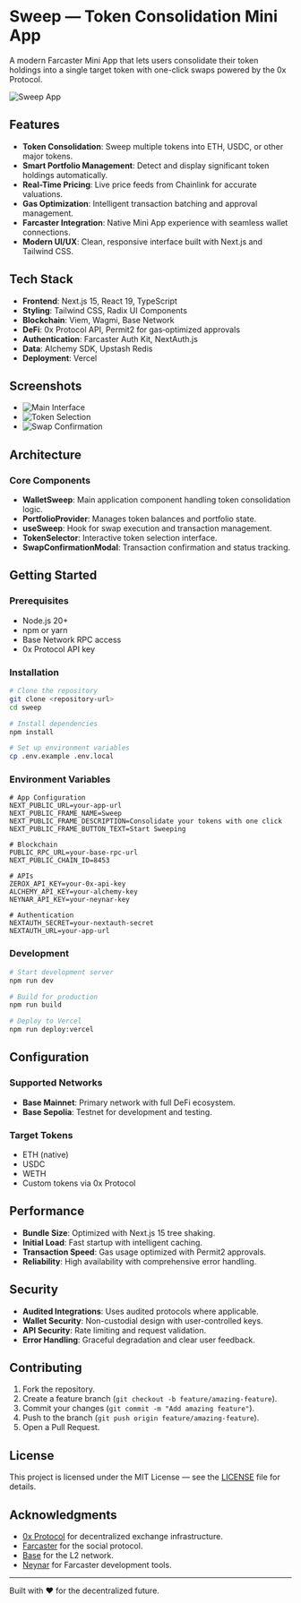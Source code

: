 # Sweep — Token Consolidation Mini App

A modern Farcaster Mini App that lets users consolidate their token holdings into a single target token with one-click swaps powered by the 0x Protocol.

![Sweep App](public/screenshot/01.png)

## Features

- **Token Consolidation**: Sweep multiple tokens into ETH, USDC, or other major tokens.
- **Smart Portfolio Management**: Detect and display significant token holdings automatically.
- **Real-Time Pricing**: Live price feeds from Chainlink for accurate valuations.
- **Gas Optimization**: Intelligent transaction batching and approval management.
- **Farcaster Integration**: Native Mini App experience with seamless wallet connections.
- **Modern UI/UX**: Clean, responsive interface built with Next.js and Tailwind CSS.

## Tech Stack

- **Frontend**: Next.js 15, React 19, TypeScript
- **Styling**: Tailwind CSS, Radix UI Components
- **Blockchain**: Viem, Wagmi, Base Network
- **DeFi**: 0x Protocol API, Permit2 for gas‑optimized approvals
- **Authentication**: Farcaster Auth Kit, NextAuth.js
- **Data**: Alchemy SDK, Upstash Redis
- **Deployment**: Vercel

## Screenshots

- ![Main Interface](public/screenshot/01.png)
- ![Token Selection](public/screenshot/02.png)
- ![Swap Confirmation](public/screenshot/03.png)

## Architecture

### Core Components

- **WalletSweep**: Main application component handling token consolidation logic.
- **PortfolioProvider**: Manages token balances and portfolio state.
- **useSweep**: Hook for swap execution and transaction management.
- **TokenSelector**: Interactive token selection interface.
- **SwapConfirmationModal**: Transaction confirmation and status tracking.

## Getting Started

### Prerequisites

- Node.js 20+
- npm or yarn
- Base Network RPC access
- 0x Protocol API key

### Installation

```bash
# Clone the repository
git clone <repository-url>
cd sweep

# Install dependencies
npm install

# Set up environment variables
cp .env.example .env.local
```

### Environment Variables

```env
# App Configuration
NEXT_PUBLIC_URL=your-app-url
NEXT_PUBLIC_FRAME_NAME=Sweep
NEXT_PUBLIC_FRAME_DESCRIPTION=Consolidate your tokens with one click
NEXT_PUBLIC_FRAME_BUTTON_TEXT=Start Sweeping

# Blockchain
PUBLIC_RPC_URL=your-base-rpc-url
NEXT_PUBLIC_CHAIN_ID=8453

# APIs
ZEROX_API_KEY=your-0x-api-key
ALCHEMY_API_KEY=your-alchemy-key
NEYNAR_API_KEY=your-neynar-key

# Authentication
NEXTAUTH_SECRET=your-nextauth-secret
NEXTAUTH_URL=your-app-url
```

### Development

```bash
# Start development server
npm run dev

# Build for production
npm run build

# Deploy to Vercel
npm run deploy:vercel
```

## Configuration

### Supported Networks

- **Base Mainnet**: Primary network with full DeFi ecosystem.
- **Base Sepolia**: Testnet for development and testing.

### Target Tokens

- ETH (native)
- USDC
- WETH
- Custom tokens via 0x Protocol

## Performance

- **Bundle Size**: Optimized with Next.js 15 tree shaking.
- **Initial Load**: Fast startup with intelligent caching.
- **Transaction Speed**: Gas usage optimized with Permit2 approvals.
- **Reliability**: High availability with comprehensive error handling.

## Security

- **Audited Integrations**: Uses audited protocols where applicable.
- **Wallet Security**: Non-custodial design with user-controlled keys.
- **API Security**: Rate limiting and request validation.
- **Error Handling**: Graceful degradation and clear user feedback.

## Contributing

1. Fork the repository.
2. Create a feature branch (`git checkout -b feature/amazing-feature`).
3. Commit your changes (`git commit -m "Add amazing feature"`).
4. Push to the branch (`git push origin feature/amazing-feature`).
5. Open a Pull Request.

## License

This project is licensed under the MIT License — see the [LICENSE](LICENSE) file for details.

## Acknowledgments

- [0x Protocol](https://0x.org/) for decentralized exchange infrastructure.
- [Farcaster](https://farcaster.xyz/) for the social protocol.
- [Base](https://base.org/) for the L2 network.
- [Neynar](https://neynar.com/) for Farcaster development tools.

---

Built with ❤️ for the decentralized future.
